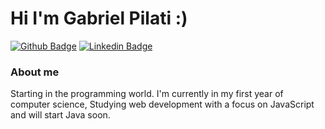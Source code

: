 # Hi I'm Gabriel Pilati :)

[![Github Badge](https://img.shields.io/badge/-Github-000?style=flat-square&logo=Github&logoColor=white&link=https://github.com/JonathanVegasP)](https://github.com/Pilatii)
[![Linkedin Badge](https://img.shields.io/badge/-LinkedIn-blue?style=flat-square&logo=Linkedin&logoColor=white&link=https://www.linkedin.com/in/jonathan-vegas-peixoto-5064a216a/)](https://www.linkedin.com/in/gabriel-machado-da-silva-pilati-914939196/)

### About me
Starting in the programming world. I'm currently in my first year of computer science, Studying web development with a focus on JavaScript and will start Java soon.


